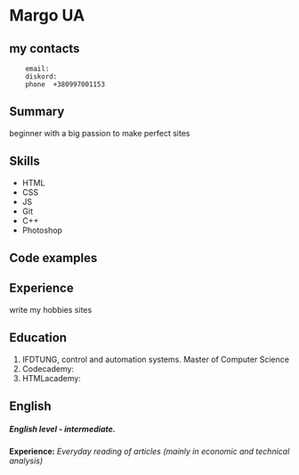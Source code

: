 # Margo UA
## my contacts
        email:
        diskord:
        phone  +380997001153
## Summary
beginner with a big passion to make perfect sites
## Skills
* HTML
* CSS
* JS
* Git
* C++
* Photoshop
## Code examples
## Experience
write my hobbies sites
## Education
1. IFDTUNG, control and automation systems. Master of Computer Science
2. Codecademy:
3. HTMLacademy:
## English
##### English level - intermediate.
**Experience:** *Everyday reading of articles (mainly in economic and technical analysis)*
